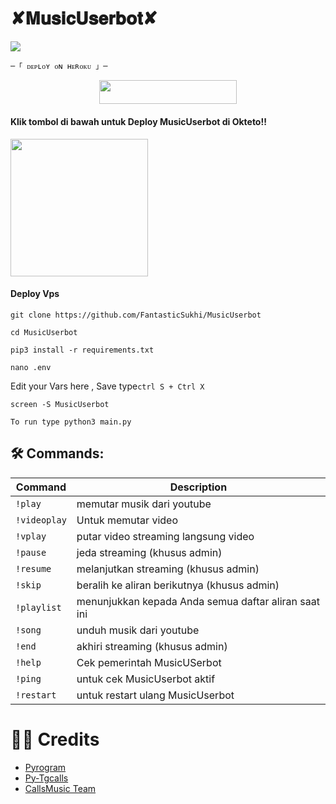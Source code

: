 #         ✘𝐌𝐮𝐬𝐢𝐜𝐔𝐬𝐞𝐫𝐛𝐨𝐭✘
<img src="https://te.legra.ph/file/d59758040335873054b36.jpg">

    ─「 ᴅᴇᴩʟᴏʏ ᴏɴ ʜᴇʀᴏᴋᴜ 」─
</h3>

<p align="center"><a href="https://dashboard.heroku.com/new?template=https://github.com/FantasticSukhi/MusicUserbot"> <img src="https://img.shields.io/badge/Deploy%20On%20Heroku-black?style=for-the-badge&logo=heroku" width="220" height="38.45"/></a></p>

<h4>Klik tombol di bawah untuk Deploy MusicUserbot di Okteto!!</h4>
<a href="https://cloud.okteto.com/deploy?repository=https://github.com/FantasticSukhi/MusicUserBot"><img src="https://img.shields.io/badge/Deploy%20To%20Okteto-informational?style=for-the-badge&logo=Okteto" width="220""/></a>


<h4>Deploy Vps</h4>


```
git clone https://github.com/FantasticSukhi/MusicUserbot
```

```
cd MusicUserbot
```

```
pip3 install -r requirements.txt
```

```
nano .env
```
 Edit your Vars here , Save type```ctrl S + Ctrl X```
```
screen -S MusicUserbot
```

```
To run type python3 main.py
```

## 🛠 Commands:
| Command | Description |
| ------ | ------ |
| `!play` | memutar musik dari youtube |
| `!videoplay` | Untuk memutar video  |
| `!vplay` | putar video streaming langsung video |
| `!pause` | jeda streaming (khusus admin) |
| `!resume` | melanjutkan streaming (khusus admin)|
| `!skip` | beralih ke aliran berikutnya (khusus admin) |
| `!playlist` | menunjukkan kepada Anda semua daftar aliran saat ini|
| `!song` | unduh musik dari youtube |
| `!end` |akhiri streaming (khusus admin)  |
| `!help` | Cek pemerintah MusicUSerbot |
| `!ping` | untuk cek MusicUserbot aktif |
| `!restart` | untuk restart ulang MusicUserbot |

# 👨‍💻 Credits
- [Pyrogram](https://github.com/pyrogram/pyrogram)
- [Py-Tgcalls](https://github.com/pytgcalls/pytgcalls)
- [CallsMusic Team](https://github.com/Callsmusic)

